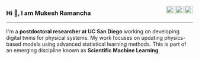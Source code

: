 <a href="https://www.researchgate.net/profile/Mukesh-Kumar-Ramancha" target="_blank" rel="nofollow"><img align="right" alt="Mukesh's ResearchGate" width="22px" src="https://cdn.jsdelivr.net/npm/simple-icons@3.0.1/icons/researchgate.svg" /></a><a
href="https://scholar.google.com/citations?user=MWROEL4AAAAJ&hl=en&authuser=3&oi=ao" target="_blank" rel="nofollow"><img align="right" alt="Mukesh's Google Scholar" width="22px" src="https://cdn.jsdelivr.net/npm/simple-icons@3.0.1/icons/googlescholar.svg" /></a><a
href="https://www.linkedin.com/in/mukeshramancha/" target="_blank" rel="nofollow"><img align="right" alt="Mukesh's Linkdein" width="22px" src="https://cdn.jsdelivr.net/npm/simple-icons@v3/icons/linkedin.svg" /></a>

### Hi 👋, I am Mukesh Ramancha
---
I'm a **postdoctoral researcher at UC San Diego** working on developing digital twins for physical systems. My work focuses on updating physics-based models using advanced statistical learning methods. This is part of an emerging discipline known as **Scientific Machine Learning**. 
  
<!--
**mukeshramancha/mukeshramancha** is a ✨ _special_ ✨ repository because its `README.md` (this file) appears on your GitHub profile.

Here are some ideas to get you started:

- 🔭 I’m currently working on ...
- 🌱 I’m currently learning ...
- 👯 I’m looking to collaborate on ...
- 🤔 I’m looking for help with ...
- 💬 Ask me about ...
- 📫 How to reach me: ...
- 😄 Pronouns: ...
- ⚡ Fun fact: ...
-->
